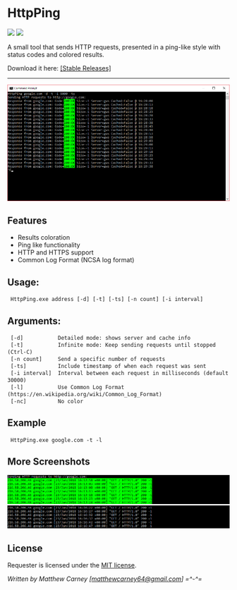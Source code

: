 # HttpPing

[![](https://img.shields.io/badge/version-1.0-brightgreen.svg)]() ![](https://img.shields.io/maintenance/yes/2018.svg)

A small tool that sends HTTP requests, presented in a ping-like style with status codes and colored results.

Download it here: [[Stable Releases]](https://github.com/Killeroo/HttpPing/releases)
***
![alt text](HttpPing/Screenshots/screenshot1.png "HttpPing in action")

## Features

- Results coloration 
- Ping like functionality
- HTTP and HTTPS support
- Common Log Format (NCSA log format)

## Usage: 
     HttpPing.exe address [-d] [-t] [-ts] [-n count] [-i interval]
               
## Arguments:
     [-d]           Detailed mode: shows server and cache info
     [-t]           Infinite mode: Keep sending requests until stopped (Ctrl-C)
     [-n count]     Send a specific number of requests
     [-ts]          Include timestamp of when each request was sent
     [-i interval]  Interval between each request in milliseconds (default 30000)
     [-l]           Use Common Log Format (https://en.wikipedia.org/wiki/Common_Log_Format)
     [-nc]          No color
     
## Example 
     HttpPing.exe google.com -t -l
     
## More Screenshots
![alt text](HttpPing/Screenshots/screenshot2.png "Supports Common Log Format")
![alt text](HttpPing/Screenshots/screenshot3.png "and with no color too!")

## License

Requester is licensed under the [MIT license](LICENSE).

*Written by Matthew Carney [matthewcarney64@gmail.com] =^-^=*
